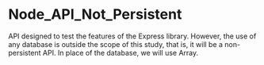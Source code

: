 # Node_API_Not_Persistent

API designed to test the features of the Express library. However, the use of any database is outside the scope of this study, that is, it will be a non-persistent API. In place of the database, we will use Array.
